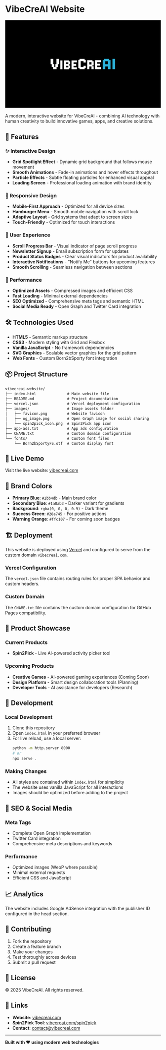 # VibeCreAI Website

![VibeCreAI](images/og_image.png)

A modern, interactive website for VibeCreAI - combining AI technology with human creativity to build innovative games, apps, and creative solutions.

## 🌟 Features

### ✨ Interactive Design
- **Grid Spotlight Effect** - Dynamic grid background that follows mouse movement
- **Smooth Animations** - Fade-in animations and hover effects throughout
- **Particle Effects** - Subtle floating particles for enhanced visual appeal
- **Loading Screen** - Professional loading animation with brand identity

### 📱 Responsive Design
- **Mobile-First Approach** - Optimized for all device sizes
- **Hamburger Menu** - Smooth mobile navigation with scroll lock
- **Adaptive Layout** - Grid systems that adapt to screen sizes
- **Touch-Friendly** - Optimized for touch interactions

### 🎯 User Experience
- **Scroll Progress Bar** - Visual indicator of page scroll progress
- **Newsletter Signup** - Email subscription form for updates
- **Product Status Badges** - Clear visual indicators for product availability
- **Interactive Notifications** - "Notify Me" buttons for upcoming features
- **Smooth Scrolling** - Seamless navigation between sections

### 🚀 Performance
- **Optimized Assets** - Compressed images and efficient CSS
- **Fast Loading** - Minimal external dependencies
- **SEO Optimized** - Comprehensive meta tags and semantic HTML
- **Social Media Ready** - Open Graph and Twitter Card integration

## 🛠️ Technologies Used

- **HTML5** - Semantic markup structure
- **CSS3** - Modern styling with Grid and Flexbox
- **Vanilla JavaScript** - No framework dependencies
- **SVG Graphics** - Scalable vector graphics for the grid pattern
- **Web Fonts** - Custom Born2bSporty font integration

## 📦 Project Structure

```
vibecreai-website/
├── index.html              # Main website file
├── README.md               # Project documentation
├── vercel.json             # Vercel deployment configuration
├── images/                 # Image assets folder
│   ├── favicon.png         # Website favicon
│   ├── og_image.png        # Open Graph image for social sharing
│   └── spin2pick_icon.png  # Spin2Pick app icon
├── app-ads.txt             # App ads configuration
├── CNAME.txt               # Custom domain configuration
└── fonts/                  # Custom font files
    └── Born2bSportyFS.otf  # Custom display font
```

## 🚀 Live Demo

Visit the live website: [vibecreai.com](https://vibecreai.com)

## 🎨 Brand Colors

- **Primary Blue**: `#2bb4db` - Main brand color
- **Secondary Blue**: `#1a8ab3` - Darker variant for gradients
- **Background**: `rgba(0, 0, 0, 0.9)` - Dark theme
- **Success Green**: `#28a745` - For positive actions
- **Warning Orange**: `#ffc107` - For coming soon badges

## 🏗️ Deployment

This website is deployed using [Vercel](https://vercel.com/) and configured to serve from the custom domain `vibecreai.com`.

### Vercel Configuration
The `vercel.json` file contains routing rules for proper SPA behavior and custom headers.

### Custom Domain
The `CNAME.txt` file contains the custom domain configuration for GitHub Pages compatibility.

## 📱 Product Showcase

### Current Products
- **Spin2Pick** - Live AI-powered activity picker tool

### Upcoming Products
- **Creative Games** - AI-powered gaming experiences (Coming Soon)
- **Design Platform** - Smart design collaboration tools (Planning)
- **Developer Tools** - AI assistance for developers (Research)

## 🔧 Development

### Local Development
1. Clone this repository
2. Open `index.html` in your preferred browser
3. For live reload, use a local server:
   ```bash
   python -m http.server 8000
   # or
   npx serve .
   ```

### Making Changes
- All styles are contained within `index.html` for simplicity
- The website uses vanilla JavaScript for all interactions
- Images should be optimized before adding to the project

## 🎯 SEO & Social Media

### Meta Tags
- Complete Open Graph implementation
- Twitter Card integration
- Comprehensive meta descriptions and keywords

### Performance
- Optimized images (WebP where possible)
- Minimal external requests
- Efficient CSS and JavaScript

## 📈 Analytics

The website includes Google AdSense integration with the publisher ID configured in the head section.

## 🤝 Contributing

1. Fork the repository
2. Create a feature branch
3. Make your changes
4. Test thoroughly across devices
5. Submit a pull request

## 📄 License

© 2025 VibeCreAI. All rights reserved.

## 🔗 Links

- **Website**: [vibecreai.com](https://vibecreai.com)
- **Spin2Pick Tool**: [vibecreai.com/spin2pick](https://vibecreai.com/spin2pick)
- **Contact**: contact@vibecreai.com

---

**Built with ❤️ using modern web technologies** 